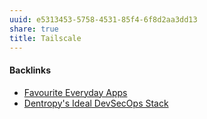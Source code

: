 ```yaml
---
uuid: e5313453-5758-4531-85f4-6f8d2aa3dd13
share: true
title: Tailscale
---
```

#### Backlinks

* [Favourite Everyday Apps](/444ff7c7-77b4-483c-b801-3955d2daeb0a)
* [Dentropy's Ideal DevSecOps Stack](/406a13ea-5f64-440a-b454-6b43afe9e0d5)